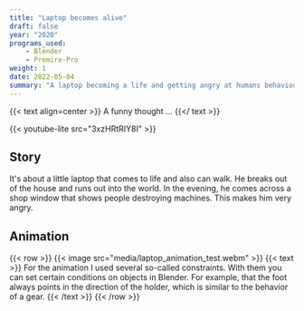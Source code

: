 ```yaml
---
title: "Laptop becomes alive"
draft: false
year: "2020"
programs_used:
    - Blender
    - Premire-Pro
weight: 1
date: 2022-05-04
summary: "A laptop becoming a life and getting angry at humans behaviour towards machines."
---
```


{{< text align=center >}}
A funny thought ...
{{</ text >}}

{{< youtube-lite src="3xzHRtRIY8I" >}}

## Story

It's about a little laptop that comes to life and also can walk. He breaks out of the house and runs out into the world. In the evening, he comes across a shop window that shows people destroying machines. This makes him very angry.

## Animation

{{< row >}}
    {{< image src="media/laptop_animation_test.webm" >}}
    {{< text >}}
For the animation I used several so-called constraints. With them you can set certain conditions on objects in Blender. For example, that the foot always points in the direction of the holder, which is similar to the behavior of a gear.
    {{< /text >}}
{{< /row >}}
